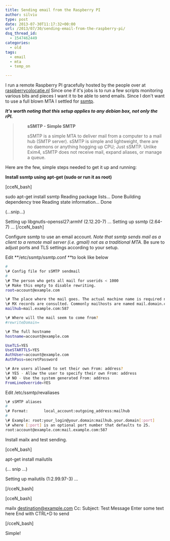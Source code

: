```yaml
---
title: Sending email from the Raspberry PI
author: silviu
type: post
date: 2013-07-30T11:17:32+00:00
url: /2013/07/30/sending-email-from-the-raspberry-pi/
dsq_thread_id:
  - 1547462449
categories:
  - old
tags:
  - email
  - mta
  - temp_on

---
```

I run a remote Raspberry PI gracefully hosted by the people over at [raspberrycolocatie.nl][1] Since one if it's jobs is to run a few scripts monitoring various bits and pieces I want it to be able to send emails. Since I don't want to use a full blown MTA I settled for [ssmtp][2].

_**It's worth noting that this setup applies to any debian box, not only the rPI.**_

> <p id="sSMTP_-_Simple_SMTP" style="padding-left: 30px">
>   <strong>sSMTP - Simple SMTP</strong>
> </p>
> 
> <p style="padding-left: 30px">
>   sSMTP is a simple MTA to deliver mail from a computer to a mail hub (SMTP server). sSMTP is simple and lightweight, there are no daemons or anything hogging up CPU; Just sSMTP. Unlike Exim4, sSMTP does not receive mail, expand aliases, or manage a queue.
> </p>

Here are the few, simple steps needed to get it up and running:

**Install ssmtp using apt-get (sudo or run it as root)**

[cceN_bash]

sudo apt-get install ssmtp
Reading package lists... Done
Building dependency tree
Reading state information... Done

(...snip...)

Setting up libgnutls-openssl27:armhf (2.12.20-7) ...
Setting up ssmtp (2.64-7) ...
[/cceN_bash]

Configure ssmtp to use an email account. _Note that ssmtp sends mail as a client to a remote mail server (i.e. gmail) not as a traditional MTA_. Be sure to adjust ports and TLS settings according to your setup.

Edit **/etc/ssmtp/ssmtp.conf **to look like below

```bash
#
\# Config file for sSMTP sendmail
#
\# The person who gets all mail for userids < 1000
\# Make this empty to disable rewriting.
root=account@example.com

\# The place where the mail goes. The actual machine name is required no
\# MX records are consulted. Commonly mailhosts are named mail.domain.com
mailhub=mail.example.com:587

\# Where will the mail seem to come from?
#rewriteDomain=

\# The full hostname
hostname=account@example.com

UseTLS=YES
UseSTARTTLS=YES
AuthUser=account@example.com
AuthPass=secretPassword

\# Are users allowed to set their own From: address?
\# YES - Allow the user to specify their own From: address
\# NO - Use the system generated From: address
FromLineOverride=YES
```

Edit /etc/ssmtp/revaliases

```bash
\# sSMTP aliases
#
\# Format:       local_account:outgoing_address:mailhub
#
\# Example: root:your_login@your.domain:mailhub.your.domain[:port]
\# where [:port] is an optional port number that defaults to 25.
root:account@example.com:mail.example.com:587
```

Install mailx and test sending.

[cceN_bash]

apt-get install mailutils

(... snip ...)

Setting up mailutils (1:2.99.97-3) ...

[/cceN_bash]

[cceN_bash]

mailx destination@example.com
Cc:
Subject: Test Message
Enter some text here
End with CTRL+D to send

[/cceN_bash]

Simple!

 [1]: http://raspberrycolocatie.nl/
 [2]: https://wiki.debian.org/sSMTP